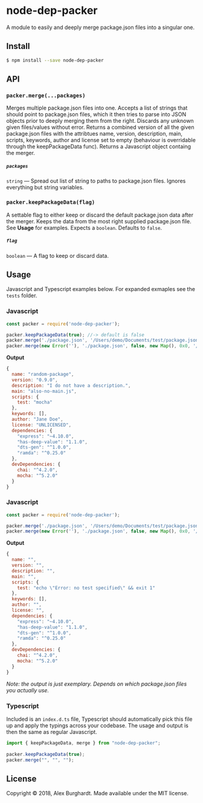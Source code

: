 # node-dep-packer

A module to easily and deeply merge package.json files into a singular one.

## Install

```sh
$ npm install --save node-dep-packer
```

## API

### `packer.merge(...packages)`

Merges multiple package.json files into one. Accepts a list of strings that should point to package.json files,
which it then tries to parse into JSON objects prior to deeply merging them from the right. Discards any unknown
given files/values without error. Returns a combined version of all the given package.json files with the attribtues
name, version, description, main, scripts, keywords, author and license set to empty (behaviour is overridable through
the keepPackageData func). Returns a Javascript object containg the merger.

##### `packages`

`string` — Spread out list of string to paths to package.json files. Ignores everything but string variables.

### `packer.keepPackageData(flag)`

A settable flag to either keep or discard the default package.json data after the merger. Keeps the data from the most
right supplied package.json file. See **Usage** for examples. Expects a `boolean`. Defaults to `false`.

##### `flag`

`boolean` — A flag to keep or discard data.

## Usage

Javascript and Typescript examples below. For expanded exmaples see the `tests` folder.

### Javascript

```javascript
const packer = require('node-dep-packer');

packer.keepPackageData(true); //-> default is false
packer.merge('./package.json', '/Users/demo/Documents/test/package.json'); //-> resolves and gives output
packer.merge(new Error(''), './package.json', false, new Map(), 0x0, '/Users/demo/Documents/test/package.json', undefined); //-> resolves and gives output (ignores non strings)
```

**Output**

```javascript
{
  name: "random-package",
  version: "0.9.0",
  description: "I do not have a description.",
  main: "also-no-main.js",
  scripts: {
    test: "mocha"
  },
  keywords: [],
  author: "Jane Doe",
  license: "UNLICENSED",
  dependencies: {
    "express": "~4.10.0",
    "has-deep-value": "1.1.0",
    "dts-gen": "^1.0.0",
    "ramda": "^0.25.0"
  },
  devDependencies: {
    chai: "^4.2.0",
    mocha: "^5.2.0"
  }
}
```

### Javascript

```javascript
const packer = require('node-dep-packer');

packer.merge('./package.json', '/Users/demo/Documents/test/package.json'); //-> resolves and gives output
packer.merge(new Error(''), './package.json', false, new Map(), 0x0, '/Users/demo/Documents/test/package.json', undefined); //-> resolves and gives output (ignores non strings)
```

**Output**

```javascript
{
  name: "",
  version: "",
  description: "",
  main: "",
  scripts: {
    test: "echo \"Error: no test specified\" && exit 1"
  },
  keywords: [],
  author: "",
  license: "",
  dependencies: {
    "express": "~4.10.0",
    "has-deep-value": "1.1.0",
    "dts-gen": "^1.0.0",
    "ramda": "^0.25.0"
  },
  devDependencies: {
    chai: "^4.2.0",
    mocha: "^5.2.0"
  }
}
```

*Note: the output is just exemplary. Depends on which package.json files you actually use.*

### Typescript

Included is an `index.d.ts` file, Typescript should automatically pick this file up and apply the typings across your codebase. The usage and output is then the same as regular Javascript.

```typescript
import { keepPackageData, merge } from "node-dep-packer";
 
packer.keepPackageData(true);
packer.merge("", "", "");
```

## License
Copyright © 2018, Alex Burghardt. Made available under the MIT license.